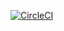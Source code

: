 [![CircleCI](https://circleci.com/gh/jcsmesquita/ci-test/tree/master.svg?style=shield)](https://circleci.com/gh/jcsmesquita/ci-test/tree/master)
